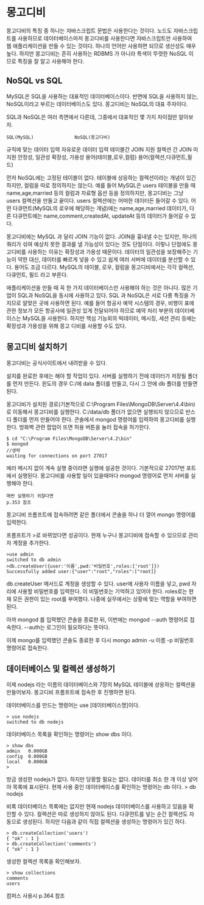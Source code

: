 # 몽고디비
몽고디비의 특징 중 하나는 자바스크립트 문법은 사용한다는 것이다.
노드도 자바스크립트를 사용하므로 데이터베이스마저 몽고디비를 사용한다면 자바스크립트만 사용하여 웹 애플리케이션을 만들 수 있는 것이다.
하나의 언어만 사용하면 되므로 생산성도 매우 높다.
하지만 몽고디비는 흔히 사용하는 RDBMS 가 아니라 특색이 뚜렷한 NoSQL 이므로 특징을 잘 알고 사용해야 한다.

## NoSQL vs SQL
MySQL은 SQL을 사용하는 대표적인 데이터베이스이다.
반면에 SQL을 사용하지 않는, NoSQL이라고 부르는 데이터베이스도 있다.
몽고디비는 NoSQL의 대표 주자이다.

SQL과 NoSQL은 여러 측면에서 다른데, 그중에서 대표적인 몇 가지 차이점만 알아보자.

    SQL(MySQL)               NoSQL(몽고디비)
규칙에 맞는 데이터 입력     자유로운 데이터 입력
테이블간 JOIN 지원          컬렉션 간 JOIN 미지원
안정성, 일관성              확장성, 가용성
용어(테이블,로우,컬럼)      용어(컬렉션,다큐먼트,필드)

먼저 NoSQL에는 고정된 테이블이 없다.
테이블에 상응하는 컬렉션이라는 개념이 있긴 하지만, 컬럼을 따로 정의하지는 않는다.
예를 들어 MySQL은 users 테이블을 만들 때 name,age,married 등의 컬럼과 자료형 옵션 등을 정의하지만, 몽고디비는 그냥 users 컬렉션을 만들고 끝이다.
users 컬렉션에는 어떠한 데이터든 들어갈 수 있다. 
어떤 다큐먼트(MySQL의 로우에 해당하는 개념)에는 name,age,married 데이터가, 다른 다큐먼트에는 name,comment,createdAt, updateAt 등의 데이터가 들어갈 수 있다.

몽고디비에는 MySQL 과 달리  JOIN 기능이 없다.
JOIN을 흉내낼 수는 있지만, 하나의 쿼리가 섞여 예상치 못한 결과를 낼 가능성이 있다는 것도 단점이다.
이렇나 단점에도 몽고디비를 사용하는 이유는 확장성과 가용성 때문이다.
데이터의 일관성을 보장해주는 기능이 약한 대신, 데이터를 빠르게 넣을 수 있고 쉽게 여러 서버에 데이터를 분산할 수 있다.
용어도 조금 다르다.
MySQL의 테이블, 로우, 컬럼을 몽고디비에서는 각각 컬렉션, 다큐먼트, 필드 라고 부른다.

애플리케이션을 만들 때 꼭 한 가지 데이터베이스만 사용해야 하는 것은 아니다.
많은 기업이 SQL과 NoSQL을 동시에 사용하고 있다.
SQL 과 NoSQL은 서로 다릉 특징을 가지므로 알맞은 곳에 사용하면 된다.
예를 들어 항공사 예약 시스템의 경우, 비행이 표에 관한 정보가 모든 항공사에 일관성 있게 전달되어야 하므로 예약 처리 부분의 데이터베이스는 MySQL을 사용한다.
하지만 핵심 기능외의 빅데이터, 메시징, 세션 관리 등에는 확장성과 가용성을 위해 몽고 디비를 사용할 수도 있다.

## 몽고디비 설치하기
몽고디비는 공식사이트에서 내려받을 수 있다.

설치를 완료한 후에는 해야 할 작업이 있다.
서버를 실행하기 전에 데이터가 저장될 폴더를 먼저 만든다.
윈도의 경우 C:/에 data 폴더를 만들고, 다시 그 안에 db 폴더를 만들면 된다.

몽고디비가 설치된 경로(기본적으로 C:\Program Files\MongoDB\Server\4.4\bin)로 이동해서 몽고디비를 실행한다.
C:/data/db 폴더가 없으면 실행되지 않으므로 반스디 폴더를 먼저 만들어야 한다.
콘솔에서 mongod 명령어를 입력하여 몽고디비를 실행한다.
방화벽 관련 팝업이 뜨면 허용 버튼을 눌러 접속을 허가한다.

    $ cd "C:\Program Files\MongoDB\Server\4.2\bin"
    $ mongod
    //생략
    waiting for connections on port 27017

에러 메시지 없이 계속 실행 중이라면 실행에 설공한 것이다.
기본적으로 27017번 포트에서 실행된다.
몽고디비를 사용할 일이 있을때마다 mongod 명령어로 먼저 서버를 실행해야 한다.

    매번 실행하기 귀찮다면
    p.353 참조

몽고디비 프롬프트에 접속하려면 같은 폴더에서 콘솔을 하나 더 열어 mongo 명령어를 입력한다.

프롬프트가 >로 바뀌었다면 성공이다.
현재 누구나 몽고디비에 접속할 수 있으므로 관리자 계정을 추가한다.

    >use admin
    switched to db admin
    >db.createUser({user:'이름',pwd:'비밀번호',roles:['root']})
    Successfully added user:{"user":"root","roles":["root]}

db.createUser 메서드로 계정을 생성할 수 있다.
user에 사용자 이름을 넣고, pwd 자리에 사용할 비밀번호를 입력한다.
이 비밀번호는 기억하고 있어야 한다.
roles로는 현재 모든 권한이 있는 root를 부여했다.
나중에 실무에서는 상황에 맞는 역할을 부여하면 된다.

아까 mongod 를 입력했던 콘솔을 종료한 뒤, 이번에는 mongod --auth 명령어로 접속한다.
--auth는 로그인이 필요하다는 뜻이다.

이제 mongo를 입력했던 콘솔도 종료한 후 다시 mongo admin -u 이름 -p 비밀번호 명령어로 접속한다.

## 데이터베이스 및 컬렉션 생성하기
이제 nodejs 라는 이름의 데이터베이스와 7장의 MySQL 테이블에 상응하는 컬렉션을 만들어보자.
몽고디비 프롬프트에 접속한 후 진행하면 된다.

데이터베이스를 만드는 명령어는 use [데이터베이스명]이다.

    > use nodejs
    switched to db nodejs

데이터베이스 목록을 확인하는 명령어는 show dbs 이다.

    > show dbs     
    admin   0.000GB
    config  0.000GB
    local   0.000GB
    >

방금 생성한 nodejs가 없다.
하지만 당황할 필요는 없다.
데이터를 최소 한 개 이상 넣어야  목록에 표시된다.
현재 사용 중인 데이터베이스를 확인하는 명령어는 db 이다.
    > db  
    nodejs

비록 데이터베이스 목록에는 없지만 현재 nodejs 데이터베이스를 사용하고 있음을 확인할 수 있다.
컬렉션은 따로 생성하지 않아도 된다.
다큐먼트를 넣는 순간 컬렉션도 자동으로 생성된다.
하지만 다음과 같이 직접 컬렉션을 생성하는 명령어가 있긴 하다.

    > db.createCollection('users')
    { "ok" : 1 }
    > db.createCollection('comments')
    { "ok" : 1 }

생성한 컬렉션 목록을 확인해보자.

    > show collections
    comments
    users

컴퍼스 사용시 p.364 참조
